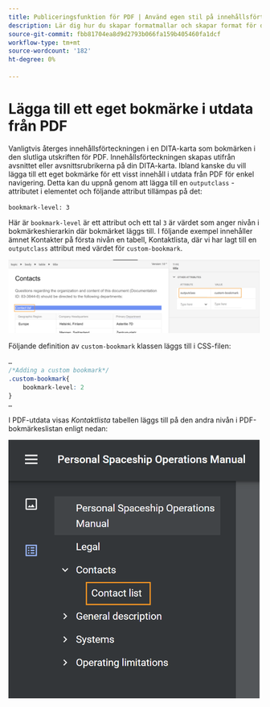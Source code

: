 ```yaml
---
title: Publiceringsfunktion för PDF | Använd egen stil på innehållsförteckningsposter och ämnesinnehåll
description: Lär dig hur du skapar formatmallar och skapar format för ditt innehåll.
source-git-commit: fbb81704ea8d9d2793b066fa159b405460fa1dcf
workflow-type: tm+mt
source-wordcount: '182'
ht-degree: 0%

---
```



# Lägga till ett eget bokmärke i utdata från PDF

Vanligtvis återges innehållsförteckningen i en DITA-karta som bokmärken i den slutliga utskriften för PDF. Innehållsförteckningen skapas utifrån avsnittet eller avsnittsrubrikerna på din DITA-karta. Ibland kanske du vill lägga till ett eget bokmärke för ett visst innehåll i utdata från PDF för enkel navigering. Detta kan du uppnå genom att lägga till en `outputclass` -attributet i elementet och följande attribut tillämpas på det:

`bookmark-level: 3`

Här är `bookmark-level` är ett attribut och ett tal `3` är värdet som anger nivån i bokmärkeshierarkin där bokmärket läggs till. I följande exempel innehåller ämnet Kontakter på första nivån en tabell, Kontaktlista, där vi har lagt till en `outputclass` attribut med värdet för `custom-bookmark`.

<img src="./assets/custom-bookmark-attribute.png" width="500">

Följande definition av `custom-bookmark` klassen läggs till i CSS-filen:

```css
…
/*Adding a custom bookmark*/
.custom-bookmark{
    bookmark-level: 2
}
…
```

I PDF-utdata visas *Kontaktlista* tabellen läggs till på den andra nivån i PDF-bokmärkeslistan enligt nedan:

<img src="./assets/custom-bookmark-in-pdf-output.png" width="500">
